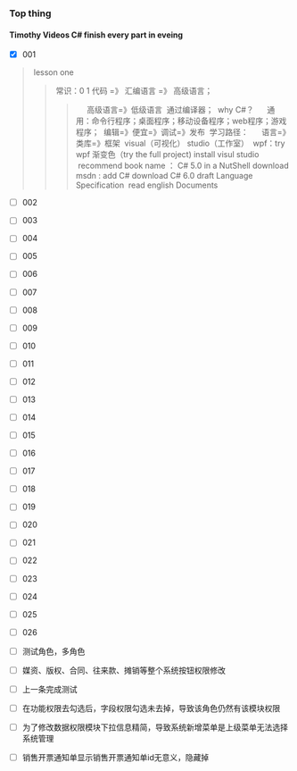 ### Top thing
#### Timothy Videos C# finish every part in eveing
- [x] 001
>  lesson one
>>  常识：0 1 代码 =》 汇编语言 =》 高级语言；
>>>       高级语言=》低级语言  通过编译器；
>  why C#？
>>      通用：命令行程序；桌面程序；移动设备程序；web程序；游戏程序；
>  编辑=》便宜=》调试=》发布
>  学习路径：
>>      语言=》类库=》框架
>  visual（可视化） studio（工作室）
>  wpf：try wpf 渐变色（try the full project)
>  install visul studio
>  recommend book name ： C# 5.0 in a NutShell
>  download msdn : add C#
>  download C# 6.0 draft Language Specification
>  read english Documents
- [ ] 002 
- [ ] 003
- [ ] 004
- [ ] 005
- [ ] 006
- [ ] 007
- [ ] 008
- [ ] 009
- [ ] 010
- [ ] 011
- [ ] 012
- [ ] 013
- [ ] 014
- [ ] 015
- [ ] 016
- [ ] 017
- [ ] 018
- [ ] 019
- [ ] 020
- [ ] 021
- [ ] 022
- [ ] 023
- [ ] 024
- [ ] 025
- [ ] 026

- [ ] 测试角色，多角色
- [ ] 媒资、版权、合同、往来款、摊销等整个系统按钮权限修改
- [ ] 上一条完成测试
- [ ] 在功能权限去勾选后，字段权限勾选未去掉，导致该角色仍然有该模块权限
- [ ] 为了修改数据权限模块下拉信息精简，导致系统新增菜单是上级菜单无法选择系统管理
- [ ] 销售开票通知单显示销售开票通知单id无意义，隐藏掉
